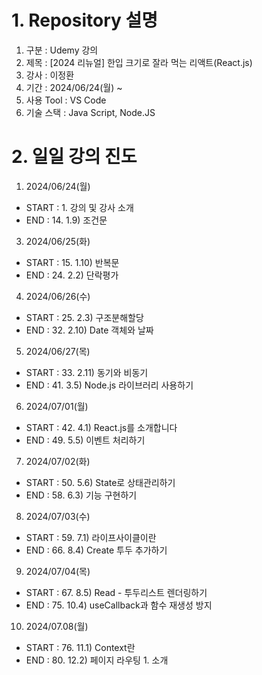 # 1. Repository 설명

1. 구분 : Udemy 강의
2. 제목 : [2024 리뉴얼] 한입 크기로 잘라 먹는 리액트(React.js)
3. 강사 : 이정환
4. 기간 : 2024/06/24(월) ~
5. 사용 Tool : VS Code
6. 기술 스택 : Java Script, Node.JS

# 2. 일일 강의 진도

1. 2024/06/24(월)
- START : 1. 강의 및 강사 소개
- END : 14. 1.9) 조건문

3. 2024/06/25(화)
- START : 15. 1.10) 반복문
- END : 24. 2.2) 단락평가

4. 2024/06/26(수)
- START : 25. 2.3) 구조분해할당
- END : 32. 2.10) Date 객체와 날짜

5. 2024/06/27(목)
- START : 33. 2.11) 동기와 비동기
- END : 41. 3.5) Node.js 라이브러리 사용하기

6. 2024/07/01(월)
- START : 42. 4.1) React.js를 소개합니다
- END : 49. 5.5) 이벤트 처리하기

7. 2024/07/02(화)
- START : 50. 5.6) State로 상태관리하기
- END : 58. 6.3) 기능 구현하기

8. 2024/07/03(수)
- START : 59. 7.1) 라이프사이클이란
- END : 66. 8.4) Create 투두 추가하기

9. 2024/07/04(목)
- START : 67. 8.5) Read - 투두리스트 렌더링하기
- END : 75. 10.4) useCallback과 함수 재생성 방지

10. 2024/07.08(월)
- START : 76. 11.1) Context란
- END : 80. 12.2) 페이지 라우팅 1. 소개
